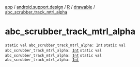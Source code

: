 [app](../../../index.md) / [android.support.design](../../index.md) / [R](../index.md) / [drawable](index.md) / [abc_scrubber_track_mtrl_alpha](.)

# abc_scrubber_track_mtrl_alpha

`static val abc_scrubber_track_mtrl_alpha: `[`Int`](https://kotlinlang.org/api/latest/jvm/stdlib/kotlin/-int/index.html)
`static val abc_scrubber_track_mtrl_alpha: `[`Int`](https://kotlinlang.org/api/latest/jvm/stdlib/kotlin/-int/index.html)
`static val abc_scrubber_track_mtrl_alpha: `[`Int`](https://kotlinlang.org/api/latest/jvm/stdlib/kotlin/-int/index.html)
`static val abc_scrubber_track_mtrl_alpha: `[`Int`](https://kotlinlang.org/api/latest/jvm/stdlib/kotlin/-int/index.html)